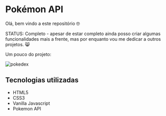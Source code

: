 # Pokémon API

Olá, bem vindo a este repositório :nerd_face:

STATUS: Completo - apesar de estar completo ainda posso criar algumas funcionalidades mais a frente, mas por enquanto vou me dedicar a outros projetos. :smile_cat:

Um pouco do projeto:

![pokedex](https://user-images.githubusercontent.com/90439416/134571916-b78e766c-b234-4560-b2a1-6f4403849dd2.gif)

## Tecnologias utilizadas

* HTML5
* CSS3
* Vanilla Javascript
* Pokemon API
